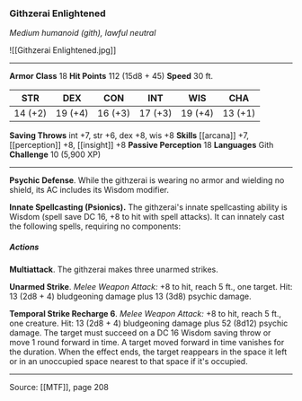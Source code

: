 ### Githzerai Enlightened
_Medium humanoid (gith), lawful neutral_

![[Githzerai Enlightened.jpg]]




---

**Armor Class** 18
**Hit Points** 112 (15d8 + 45)
**Speed** 30 ft.

| STR     | DEX     | CON     | INT     | WIS     | CHA     |
|---------|---------|---------|---------|---------|---------|
| 14 (+2) | 19 (+4) | 16 (+3) | 17 (+3) | 19 (+4) | 13 (+1) |

**Saving Throws** int +7, str +6, dex +8, wis +8
**Skills** [[arcana]] +7, [[perception]] +8, [[insight]] +8
**Passive Perception** 18
**Languages** Gith
**Challenge** 10 (5,900 XP)

---

**Psychic Defense**. While the githzerai is wearing no armor and wielding no shield, its AC includes its Wisdom modifier.

**Innate Spellcasting (Psionics).** The githzerai's innate spellcasting ability is Wisdom (spell save DC 16, +8 to hit with spell attacks). It can innately cast the following spells, requiring no components:

##### Actions
**Multiattack**. The githzerai makes three unarmed strikes.

**Unarmed Strike**. _Melee Weapon Attack:_ +8 to hit, reach 5 ft., one target. Hit: 13 (2d8 + 4) bludgeoning damage plus 13 (3d8) psychic damage.

**Temporal Strike Recharge 6**. _Melee Weapon Attack:_ +8 to hit, reach 5 ft., one creature. Hit: 13 (2d8 + 4) bludgeoning damage plus 52 (8d12) psychic damage. The target must succeed on a DC 16 Wisdom saving throw or move 1 round forward in time. A target moved forward in time vanishes for the duration. When the effect ends, the target reappears in the space it left or in an unoccupied space nearest to that space if it's occupied.


---

Source: [[MTF]], page 208